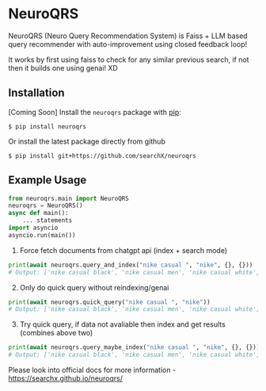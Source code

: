 # NeuroQRS
NeuroQRS (Neuro Query Recommendation System) is Faiss + LLM based query recommender with auto-improvement using closed feedback loop!

It works by first using faiss to check for any similar previous search, if not then it builds one using genai! XD

## Installation

[Coming Soon] Install the ``neuroqrs`` package with [pip](https://pypi.org/project/neuroqrs):

```console
$ pip install neuroqrs
```

Or install the latest package directly from github

```console
$ pip install git+https://github.com/searchX/neuroqrs
```

Example Usage
-------------
```python
from neuroqrs.main import NeuroQRS
neuroqrs = NeuroQRS()
async def main():
    ... statements
import asyncio
asyncio.run(main())
```

1. Force fetch documents from chatgpt api (index + search mode)
```python
print(await neuroqrs.query_and_index("nike casual ", "nike", {}, {}))
# Output: ['nike casual black', 'nike casual men', 'nike casual white', 'nike casual wear', 'nike casual shoes']
```

2. Only do quick query without reindexing/genai
```python
print(await neuroqrs.quick_query("nike casual ", "nike"))
# Output: ['nike casual black', 'nike casual men', 'nike casual white', 'nike casual wear', 'nike casual shoes']
```

3. Try quick query, if data not avaliable then index and get results (combines above two)
```python
print(await neuroqrs.query_maybe_index("nike casual ", "nike", {}, {}))
# Output: ['nike casual black', 'nike casual men', 'nike casual white', 'nike casual wear', 'nike casual shoes']
```

Please look into official docs for more information - https://searchx.github.io/neuroqrs/